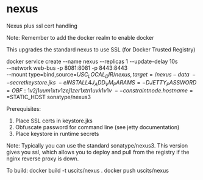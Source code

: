 # nexus
Nexus plus ssl cert handling

Note: Remember to add the docker realm to enable docker

This upgrades the standard nexus to use SSL (for Docker Trusted Registry)

docker service create --name nexus --replicas 1 --update-delay 10s \
--network web-bus -p 8081:8081 -p 8443:8443 \
--mount type=bind,source=$USC_LOCAL_DIR/nexus,target=/nexus-data \
--secret keystore.jks \
-e INSTALL4J_ADD_VM_PARAMS=-DJETTY_PASSWORD=OBF:1v2j1uum1xtv1zej1zer1xtn1uvk1v1v \
--constraint node.hostname==$STATIC_HOST sonatype/nexus3

Prerequisites:
1. Place SSL certs in keystore.jks
2. Obfuscate password for command line (see jetty documentation)
3. Place keystore in runtime secrets

Note: Typically you can use the standard sonatype/nexus3. This version gives you ssl, which allows you to
deploy and pull from the registry if the nginx reverse proxy is down.

To build:
docker build -t uscits/nexus .
docker push uscits/nexus
